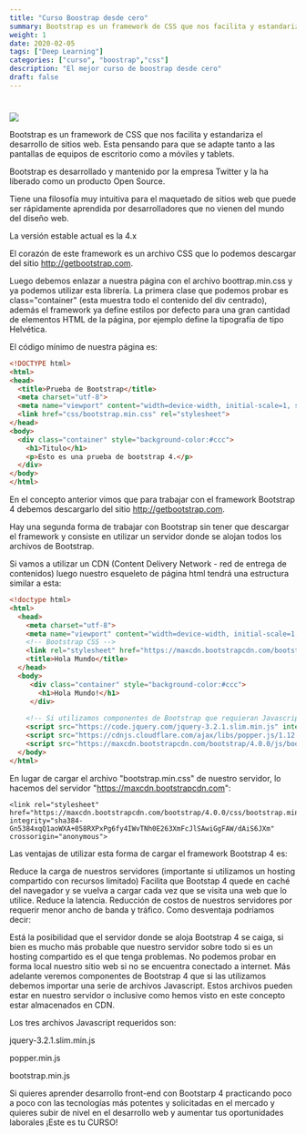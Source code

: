 ```yaml
---
title: "Curso Boostrap desde cero"
summary: Bootstrap es un framework de CSS que nos facilita y estandariza el desarrollo de sitios web.
weight: 1
date: 2020-02-05
tags: ["Deep Learning"]
categories: ["curso", "boostrap","css"]
description: "El mejor curso de boostrap desde cero"
draft: false
--- 
```

# 
![](https://www.diariodeunprogramador.net/wp-content/uploads/2018/08/bootstrap.jpg)


Bootstrap es un framework de CSS que nos facilita y estandariza el desarrollo de sitios web.
Esta pensando para que se adapte tanto a las pantallas de equipos de escritorio como a móviles y tablets.

Bootstrap es desarrollado y mantenido por la empresa Twitter y la ha liberado como un producto Open Source.

Tiene una filosofía muy intuitiva para el maquetado de sitios web que puede ser rápidamente aprendida por desarrolladores que no vienen del mundo del diseño web.

La versión estable actual es la 4.x

El corazón de este framework es un archivo CSS que lo podemos descargar del sitio http://getbootstrap.com.

Luego debemos enlazar a nuestra página con el archivo boottrap.min.css y ya podemos utilizar esta librería.
La primera clase que podemos probar es class="container" (esta muestra todo el contenido del div centrado), además el framework ya define estilos por defecto para una gran cantidad de elementos HTML de la página, por ejemplo define la tipografía de tipo Helvética.

El código mínimo de nuestra página es:
 
```html
<!DOCTYPE html> 
<html> 
<head> 
  <title>Prueba de Bootstrap</title> 
  <meta charset="utf-8">
  <meta name="viewport" content="width=device-width, initial-scale=1, shrink-to-fit=no">
  <link href="css/bootstrap.min.css" rel="stylesheet"> 
</head> 
<body> 
  <div class="container" style="background-color:#ccc">
    <h1>Titulo</h1> 
    <p>Esto es una prueba de bootstrap 4.</p>
  </div> 
</body> 
</html> 
```
En el concepto anterior vimos que para trabajar con el framework Bootstrap 4 debemos descargarlo del sitio http://getbootstrap.com.

Hay una segunda forma de trabajar con Bootstrap sin tener que descargar el framework y consiste en utilizar un servidor donde se alojan todos los archivos de Bootstrap.

Si vamos a utilizar un CDN (Content Delivery Network - red de entrega de contenidos) luego nuestro esqueleto de página html tendrá una estructura similar a esta:
```html
<!doctype html>
<html>
  <head>
    <meta charset="utf-8">
    <meta name="viewport" content="width=device-width, initial-scale=1, shrink-to-fit=no">
    <!-- Bootstrap CSS -->
    <link rel="stylesheet" href="https://maxcdn.bootstrapcdn.com/bootstrap/4.0.0/css/bootstrap.min.css" integrity="sha384-Gn5384xqQ1aoWXA+058RXPxPg6fy4IWvTNh0E263XmFcJlSAwiGgFAW/dAiS6JXm" crossorigin="anonymous">
    <title>Hola Mundo</title>
  </head>
  <body>
     <div class="container" style="background-color:#ccc"> 
       <h1>Hola Mundo!</h1>
     </div>
     
    <!-- Si utilizamos componentes de Bootstrap que requieran Javascript agregar estos tres archivos -->
    <script src="https://code.jquery.com/jquery-3.2.1.slim.min.js" integrity="sha384-KJ3o2DKtIkvYIK3UENzmM7KCkRr/rE9/Qpg6aAZGJwFDMVNA/GpGFF93hXpG5KkN" crossorigin="anonymous"></script>
    <script src="https://cdnjs.cloudflare.com/ajax/libs/popper.js/1.12.9/umd/popper.min.js" integrity="sha384-ApNbgh9B+Y1QKtv3Rn7W3mgPxhU9K/ScQsAP7hUibX39j7fakFPskvXusvfa0b4Q" crossorigin="anonymous"></script>
    <script src="https://maxcdn.bootstrapcdn.com/bootstrap/4.0.0/js/bootstrap.min.js" integrity="sha384-JZR6Spejh4U02d8jOt6vLEHfe/JQGiRRSQQxSfFWpi1MquVdAyjUar5+76PVCmYl" crossorigin="anonymous"></script>
  </body>
</html>
```
En lugar de cargar el archivo "bootstrap.min.css" de nuestro servidor, lo hacemos del servidor "https://maxcdn.bootstrapcdn.com":

    <link rel="stylesheet" href="https://maxcdn.bootstrapcdn.com/bootstrap/4.0.0/css/bootstrap.min.css"
    integrity="sha384-Gn5384xqQ1aoWXA+058RXPxPg6fy4IWvTNh0E263XmFcJlSAwiGgFAW/dAiS6JXm" crossorigin="anonymous">
Las ventajas de utilizar esta forma de cargar el framework Bootstrap 4 es:

Reduce la carga de nuestros servidores (importante si utilizamos un hosting compartido con recursos limitado)
Facilita que Bootstap 4 quede en caché del navegador y se vuelva a cargar cada vez que se visita una web que lo utilice.
Reduce la latencia.
Reducción de costos de nuestros servidores por requerir menor ancho de banda y tráfico.
Como desventaja podríamos decir:

Está la posibilidad que el servidor donde se aloja Bootstrap 4 se caiga, si bien es mucho más probable que nuestro servidor sobre todo si es un hosting compartido es el que tenga problemas.
No podemos probar en forma local nuestro sitio web si no se encuentra conectado a internet.
Más adelante veremos componentes de Bootstrap 4 que si las utilizamos debemos importar una serie de archivos Javascript. Estos archivos pueden estar en nuestro servidor o inclusive como hemos visto en este concepto estar almacenados en CDN.

Los tres archivos Javascript requeridos son:

jquery-3.2.1.slim.min.js

popper.min.js

bootstrap.min.js

Si quieres aprender desarrollo front-end con Bootstarp 4 practicando poco a poco con las tecnologías más potentes y solicitadas en el mercado y quieres subir de nivel en el desarrollo web y aumentar tus oportunidades laborales ¡Este es tu CURSO!

